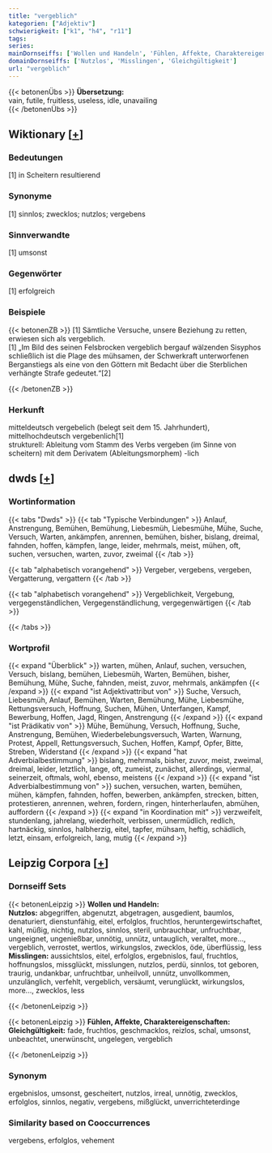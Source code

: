 ```yaml
---
title: "vergeblich"
kategorien: ["Adjektiv"]
schwierigkeit: ["k1", "h4", "r11"]
tags:
series:
mainDornseiffs: ['Wollen und Handeln', 'Fühlen, Affekte, Charaktereigenschaften']
domainDornseiffs: ['Nutzlos', 'Misslingen', 'Gleichgültigkeit']
url: "vergeblich"
---
```


{{< betonenÜbs >}}
**Übersetzung:**  
vain, futile, fruitless, useless, idle, unavailing  
{{< /betonenÜbs >}}

## Wiktionary [[+](https://de.wiktionary.org/wiki/vergeblich)]

### Bedeutungen
[1] in Scheitern resultierend  

### Synonyme
[1] sinnlos; zwecklos; nutzlos; vergebens  

### Sinnverwandte
[1] umsonst  

### Gegenwörter
[1] erfolgreich  

### Beispiele
{{< betonenZB >}}
[1] Sämtliche Versuche, unsere Beziehung zu retten, erwiesen sich als vergeblich.  
[1] „Im Bild des seinen Felsbrocken vergeblich bergauf wälzenden Sisyphos schließlich ist die Plage des mühsamen, der Schwerkraft unterworfenen Berganstiegs als eine von den Göttern mit Bedacht über die Sterblichen verhängte Strafe gedeutet.“[2]  

{{< /betonenZB >}}
### Herkunft
mitteldeutsch vergebelich (belegt seit dem 15. Jahrhundert), mittelhochdeutsch vergebenlich[1]  
strukturell:  Ableitung vom Stamm des Verbs vergeben (im Sinne von scheitern) mit dem Derivatem (Ableitungsmorphem) -lich  



## dwds [[+](https://www.dwds.de/wb/vergeblich)]

### Wortinformation
{{< tabs "Dwds" >}}
{{< tab "Typische Verbindungen" >}}
Anlauf, Anstrengung, Bemühen, Bemühung, Liebesmüh, Liebesmühe, Mühe, Suche, Versuch, Warten, ankämpfen, anrennen, bemühen, bisher, bislang, dreimal, fahnden, hoffen, kämpfen, lange, leider, mehrmals, meist, mühen, oft, suchen, versuchen, warten, zuvor, zweimal
{{< /tab >}}

{{< tab "alphabetisch vorangehend" >}}
Vergeber, vergebens, vergeben, Vergatterung, vergattern
{{< /tab >}}

{{< tab "alphabetisch vorangehend" >}}
Vergeblichkeit, Vergebung, vergegenständlichen, Vergegenständlichung, vergegenwärtigen
{{< /tab >}}

{{< /tabs >}}

### Wortprofil
{{< expand "Überblick" >}} warten, mühen, Anlauf, suchen, versuchen, Versuch, bislang, bemühen, Liebesmüh, Warten, Bemühen, bisher, Bemühung, Mühe, Suche, fahnden, meist, zuvor, mehrmals, ankämpfen {{< /expand >}}
{{< expand "ist Adjektivattribut von" >}} Suche, Versuch, Liebesmüh, Anlauf, Bemühen, Warten, Bemühung, Mühe, Liebesmühe, Rettungsversuch, Hoffnung, Suchen, Mühen, Unterfangen, Kampf, Bewerbung, Hoffen, Jagd, Ringen, Anstrengung {{< /expand >}}
{{< expand "ist Prädikativ von" >}} Mühe, Bemühung, Versuch, Hoffnung, Suche, Anstrengung, Bemühen, Wiederbelebungsversuch, Warten, Warnung, Protest, Appell, Rettungsversuch, Suchen, Hoffen, Kampf, Opfer, Bitte, Streben, Widerstand {{< /expand >}}
{{< expand "hat Adverbialbestimmung" >}} bislang, mehrmals, bisher, zuvor, meist, zweimal, dreimal, leider, letztlich, lange, oft, zumeist, zunächst, allerdings, viermal, seinerzeit, oftmals, wohl, ebenso, meistens {{< /expand >}}
{{< expand "ist Adverbialbestimmung von" >}} suchen, versuchen, warten, bemühen, mühen, kämpfen, fahnden, hoffen, bewerben, ankämpfen, strecken, bitten, protestieren, anrennen, wehren, fordern, ringen, hinterherlaufen, abmühen, auffordern {{< /expand >}}
{{< expand "in Koordination mit" >}} verzweifelt, stundenlang, jahrelang, wiederholt, verbissen, unermüdlich, redlich, hartnäckig, sinnlos, halbherzig, eitel, tapfer, mühsam, heftig, schädlich, letzt, einsam, erfolgreich, lang, mutig {{< /expand >}}

## Leipzig Corpora [[+](https://corpora.uni-leipzig.de/en/res?word=vergeblich&corpusId=deu_newscrawl-public_2018)]

### Dornseiff Sets
{{< betonenLeipzig >}}
**Wollen und Handeln:**  
**Nutzlos:** abgegriffen, abgenutzt, abgetragen, ausgedient, baumlos, denaturiert, dienstunfähig, eitel, erfolglos, fruchtlos, heruntergewirtschaftet, kahl, müßig, nichtig, nutzlos, sinnlos, steril, unbrauchbar, unfruchtbar, ungeeignet, ungenießbar, unnötig, unnütz, untauglich, veraltet, more..., vergeblich, verrostet, wertlos, wirkungslos, zwecklos, öde, überflüssig, less  
**Misslingen:** aussichtslos, eitel, erfolglos, ergebnislos, faul, fruchtlos, hoffnungslos, missglückt, misslungen, nutzlos, perdü, sinnlos, tot geboren, traurig, undankbar, unfruchtbar, unheilvoll, unnütz, unvollkommen, unzulänglich, verfehlt, vergeblich, versäumt, verunglückt, wirkungslos, more..., zwecklos, less  

{{< /betonenLeipzig >}}


{{< betonenLeipzig >}}
**Fühlen, Affekte, Charaktereigenschaften:**  
**Gleichgültigkeit:** fade, fruchtlos, geschmacklos, reizlos, schal, umsonst, unbeachtet, unerwünscht, ungelegen, vergeblich  

{{< /betonenLeipzig >}}

### Synonym
ergebnislos, umsonst, gescheitert, nutzlos, irreal, unnötig, zwecklos, erfolglos, sinnlos, negativ, vergebens, mißglückt, unverrichteterdinge


### Similarity based on Cooccurrences
vergebens, erfolglos, vehement

